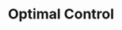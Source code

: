 ---
title: Optimal Control
class_code: MAE 546
semester_name: Fall 2025
semester_order: 8
order: 3
downloads:
  - label: MAE 546 Notes
    url: /downloads/MAE%20546%20Notes.pdf
---
